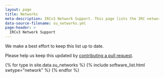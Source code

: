 ```yaml
---
layout: page
title: Networks
meta-description: IRCv3 Network Support. This page lists the IRC networks compatible with and supporting IRCv3 features.
data-source-filename: su_networks.yml
page-header: >
  IRCv3 Network Support
---
```

We make a best effort to keep this list up to date.

Please help us keep this updated by <a href="{{ site.github.repository_url }}/blob/master/_data/{{page.data-source-filename}}">contributing a pull request</a>.

{% for type in site.data.su_networks %}
{% include software_list.html swtype="network" %}
{% endfor %}
